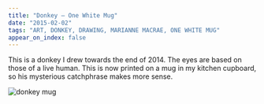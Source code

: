 ```yaml
---
title: "Donkey – One White Mug"
date: "2015-02-02"
tags: "ART, DONKEY, DRAWING, MARIANNE MACRAE, ONE WHITE MUG"
appear_on_index: false
---
```

This is a donkey I drew towards the end of 2014. The eyes are based on those of a live human. This is now printed on a mug in my kitchen cupboard, so his mysterious catchphrase makes more sense.

![donkey mug](../images/archive-posts/don-wraparound.jpg)
